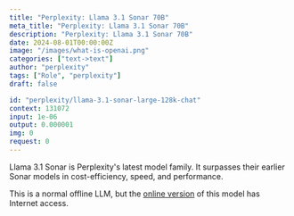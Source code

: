 ```yaml
---
title: "Perplexity: Llama 3.1 Sonar 70B"
meta_title: "Perplexity: Llama 3.1 Sonar 70B"
description: "Perplexity: Llama 3.1 Sonar 70B"
date: 2024-08-01T00:00:00Z
image: "/images/what-is-openai.png"
categories: ["text->text"]
author: "perplexity"
tags: ["Role", "perplexity"]
draft: false

id: "perplexity/llama-3.1-sonar-large-128k-chat"
context: 131072
input: 1e-06
output: 0.000001
img: 0
request: 0
---
```


Llama 3.1 Sonar is Perplexity's latest model family. It surpasses their earlier Sonar models in cost-efficiency, speed, and performance.

This is a normal offline LLM, but the [online version](/models/perplexity/llama-3.1-sonar-large-128k-online) of this model has Internet access.

